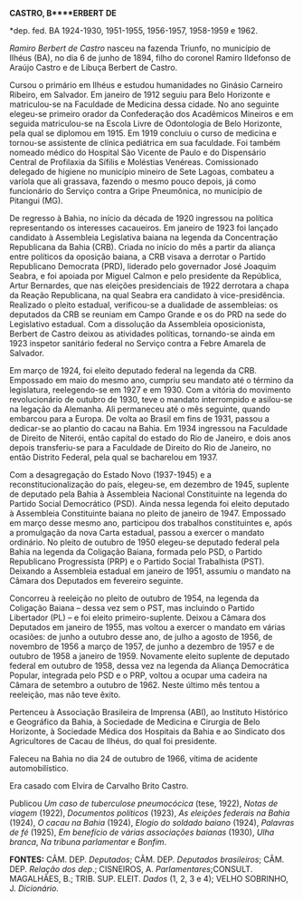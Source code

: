 **CASTRO, B****ERBERT** **DE**

\*dep. fed. BA 1924-1930, 1951-1955, 1956-1957, 1958-1959 e 1962.

*Ramiro Berbert de Castro* nasceu na fazenda Triunfo, no município de
Ilhéus (BA), no dia 6 de junho de 1894, filho do coronel Ramiro
Ildefonso de Araújo Castro e de Libuça Berbert de Castro.

Cursou o primário em Ilhéus e estudou humanidades no Ginásio Carneiro
Ribeiro, em Salvador. Em janeiro de 1912 seguiu para Belo Horizonte e
matriculou-se na Faculdade de Medicina dessa cidade. No ano seguinte
elegeu-se primeiro orador da Confederação dos Acadêmicos Mineiros e em
seguida matriculou-se na Escola Livre de Odontologia de Belo Horizonte,
pela qual se diplomou em 1915. Em 1919 concluiu o curso de medicina e
tornou-se assistente de clínica pediátrica em sua faculdade. Foi também
nomeado médico do Hospital São Vicente de Paulo e do Dispensário Central
de Profilaxia da Sífilis e Moléstias Venéreas. Comissionado delegado de
higiene no município mineiro de Sete Lagoas, combateu a varíola que ali
grassava, fazendo o mesmo pouco depois, já como funcionário do Serviço
contra a Gripe Pneumônica, no município de Pitangui (MG).

De regresso à Bahia, no início da década de 1920 ingressou na política
representando os interesses cacaueiros. Em janeiro de 1923 foi lançado
candidato à Assembleia Legislativa baiana na legenda da Concentração
Republicana da Bahia (CRB). Criada no início do mês a partir da aliança
entre políticos da oposição baiana, a CRB visava a derrotar o Partido
Republicano Democrata (PRD), liderado pelo governador José Joaquim
Seabra, e foi apoiada por Miguel Calmon e pelo presidente da República,
Artur Bernardes, que nas eleições presidenciais de 1922 derrotara a
chapa da Reação Republicana, na qual Seabra era candidato à
vice-presidência. Realizado o pleito estadual, verificou-se a dualidade
de assembleias: os deputados da CRB se reuniam em Campo Grande e os do
PRD na sede do Legislativo estadual. Com a dissolução da Assembleia
oposicionista, Berbert de Castro deixou as atividades políticas,
tornando-se ainda em 1923 inspetor sanitário federal no Serviço contra a
Febre Amarela de Salvador.

Em março de 1924, foi eleito deputado federal na legenda da CRB.
Empossado em maio do mesmo ano, cumpriu seu mandato até o término da
legislatura, reelegendo-se em 1927 e em 1930. Com a vitória do movimento
revolucionário de outubro de 1930, teve o mandato interrompido e
asilou-se na legação da Alemanha. Ali permaneceu até o mês seguinte,
quando embarcou para a Europa. De volta ao Brasil em fins de 1931,
passou a dedicar-se ao plantio do cacau na Bahia. Em 1934 ingressou na
Faculdade de Direito de Niterói, então capital do estado do Rio de
Janeiro, e dois anos depois transferiu-se para a Faculdade de Direito do
Rio de Janeiro, no então Distrito Federal, pela qual se bacharelou em
1937.

Com a desagregação do Estado Novo (1937-1945) e a reconstitucionalização
do país, elegeu-se, em dezembro de 1945, suplente de deputado pela Bahia
à Assembleia Nacional Constituinte na legenda do Partido Social
Democrático (PSD). Ainda nessa legenda foi eleito deputado à Assembleia
Constituinte baiana no pleito de janeiro de 1947. Empossado em março
desse mesmo ano, participou dos trabalhos constituintes e, após a
promulgação da nova Carta estadual, passou a exercer o mandato
ordinário. No pleito de outubro de 1950 elegeu-se deputado federal pela
Bahia na legenda da Coligação Baiana, formada pelo PSD, o Partido
Republicano Progressista (PRP) e o Partido Social Trabalhista (PST).
Deixando a Assembleia estadual em janeiro de 1951, assumiu o mandato na
Câmara dos Deputados em fevereiro seguinte.

Concorreu à reeleição no pleito de outubro de 1954, na legenda da
Coligação Baiana – dessa vez sem o PST, mas incluindo o Partido
Libertador (PL) – e foi eleito primeiro-suplente. Deixou a Câmara dos
Deputados em janeiro de 1955, mas voltou a exercer o mandato em várias
ocasiões: de junho a outubro desse ano, de julho a agosto de 1956, de
novembro de 1956 a março de 1957, de junho a dezembro de 1957 e de
outubro de 1958 a janeiro de 1959. Novamente eleito suplente de deputado
federal em outubro de 1958, dessa vez na legenda da Aliança Democrática
Popular, integrada pelo PSD e o PRP, voltou a ocupar uma cadeira na
Câmara de setembro a outubro de 1962. Neste último mês tentou a
reeleição, mas não teve êxito.

Pertenceu à Associação Brasileira de Imprensa (ABI), ao Instituto
Histórico e Geográfico da Bahia, à Sociedade de Medicina e Cirurgia de
Belo Horizonte, à Sociedade Médica dos Hospitais da Bahia e ao Sindicato
dos Agricultores de Cacau de Ilhéus, do qual foi presidente.

Faleceu na Bahia no dia 24 de outubro de 1966, vítima de acidente
automobilístico.

Era casado com Elvira de Carvalho Brito Castro.

Publicou *Um caso de tuberculose pneumocócica* (tese, 1922), *Notas de
viagem* (1922), *Documentos políticos* (1923), *As eleições* *federais
na Bahia* (1924), *O cacau na Bahia* (1924), *Elogio do soldado baiano*
(1924), *Palavras de fé* (1925), *Em benefício de várias* *associações
baianas* (1930), *Ulha branca*, *Na tribuna parlamentar* e *Bonfim*.

**FONTES:** CÂM. DEP. *Deputados*; CÂM. DEP. *Deputados brasileiros*;
CÂM. DEP. *Relação dos dep*.; CISNEIROS, A. *Parlamentares*;CONSULT.
MAGALHÃES, B.; TRIB. SUP. ELEIT. *Dados* (1, 2, 3 e 4); VELHO SOBRINHO,
J. *Dicionário.*
